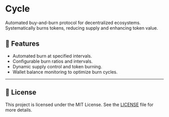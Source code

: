 
# Cycle


Automated buy-and-burn protocol for decentralized ecosystems. Systematically burns tokens, reducing supply and enhancing token value.

## 🚀 Features
- Automated burn at specified intervals.
- Configurable burn ratios and intervals.
- Dynamic supply control and token burning.
- Wallet balance monitoring to optimize burn cycles.

---

## 📄 License

This project is licensed under the MIT License. See the [LICENSE](./LICENSE) file for more details.
